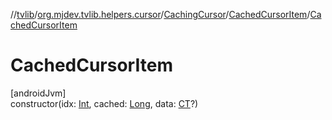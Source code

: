 //[tvlib](../../../../index.md)/[org.mjdev.tvlib.helpers.cursor](../../index.md)/[CachingCursor](../index.md)/[CachedCursorItem](index.md)/[CachedCursorItem](-cached-cursor-item.md)

# CachedCursorItem

[androidJvm]\
constructor(idx: [Int](https://kotlinlang.org/api/latest/jvm/stdlib/kotlin/-int/index.html), cached: [Long](https://kotlinlang.org/api/latest/jvm/stdlib/kotlin/-long/index.html), data: [CT](index.md)?)
